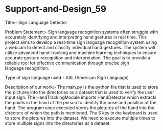 # Support-and-Design_59
Title:- Sign Language Detector

Problem Statement:- 
Sign language recognition systems often struggle with accurately identifying and interpreting hand gestures in real time. This project aims to develop a real-time sign language recognition system using a webcam to detect and classify individual hand gestures. The system will utilize advanced hand-tracking and machine learning techniques to ensure accurate gesture recognition and interpretation. The goal is to provide a reliable tool for effective communication through precise sign language recognition.

Type of sign language used:- ASL (American Sign Language)

Description of our work:-
The main.py is the python file that is used to store the pictures into the directories as a dataset that is used to verify the user input sign. The HandTrackingModule imports HandDetector which extracts the points in the hand of the person to identify the pose and position of the hand. The program once executed stores the pictures of the hand into the directory of which the path is mentioned. The S key in the keyboard is used to store the pictures into the dataset. We need to execute multiple times to store multiple signs into the directories as a dataset. 
